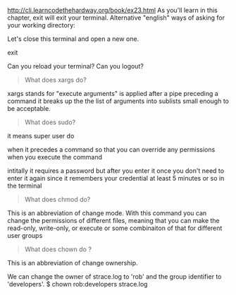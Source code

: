 http://cli.learncodethehardway.org/book/ex23.html
As you'll learn in this chapter, exit will exit your terminal.
Alternative "english" ways of asking for your working directory:




Let's close this terminal and open a new one.

exit 

Can you reload your terminal?
Can you logout?




>What does xargs do?
 
xargs stands for "execute arguments" is applied after a pipe preceding a command
it breaks up the the list of arguments into sublists small enough to be acceptable. 


>What does sudo?

it means super user do 

when it precedes a command so that you can override any 
permissions when you execute the command

intitally it requires a password but after you enter it once you don't need to
enter it again since it remembers your credential at least 5 minutes or so in the
terminal 



> What does chmod do?

This is an abbreviation of change mode. 
With this command you can change the permissions of different files, 
meaning that you can make the read-only, write-only, or execute or
some combinaiton of that for different user groups


>What does chown do ?

This is an abbreviation of change ownership.
 
We can change the owner of strace.log to 'rob' and the group
identifier to 'developers'.
 $ chown rob:developers strace.log

